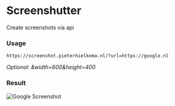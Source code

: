 # Screenshutter
Create screenshots via api

### Usage
```
https://screenshot.pieterhielkema.nl/?url=https://google.nl
```
_Optional: &width=600&height=400_

### Result
<img src="https://screenshot.pieterhielkema.nl/?url=https://google.nl"  alt="Google Screenshot"/>